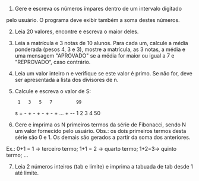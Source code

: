1) Gere e escreva os números ímpares dentro de um intervalo digitado

pelo usuário. O programa deve exibir também a soma destes
números.

2) Leia 20 valores, encontre e escreva o maior deles.

3) Leia a matrícula e 3 notas de 10 alunos. Para cada um, calcule a
média ponderada (pesos 4, 3 e 3), mostre a matrícula, as 3 notas, a
média e uma mensagem "APROVADO" se a média for maior ou
igual a 7 e "REPROVADO“, caso contrário.

4) Leia um valor inteiro n e verifique se este valor é primo. Se não for,
deve ser apresentada a lista dos divisores de n.

5) Calcule e escreva o valor de S:

        1   3   5   7         99
    s = - + - + - + - + ... + --
        1   2   3   4         50

6) Gere e imprima os N primeiros termos da série de Fibonacci, sendo
N um valor fornecido pelo usuário. Obs.: os dois primeiros termos
desta série são 0 e 1. Os demais são gerados a partir da soma dos
anteriores.

Ex.: 0+1 = 1 → terceiro termo; 1+1 = 2 → quarto termo;
1+2=3→ quinto termo; ...

7) Leia 2 números inteiros (tab e limite) e imprima a tabuada de tab
desde 1 até limite.

